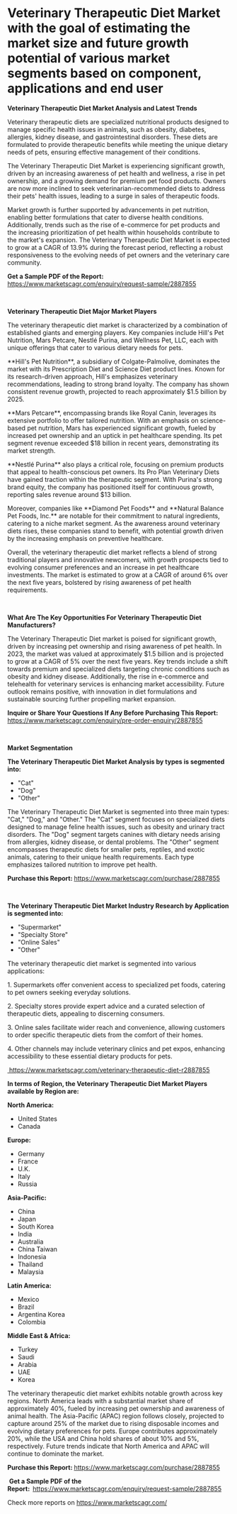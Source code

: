 <p><h1>Veterinary Therapeutic Diet Market with the goal of estimating the market size and future growth potential of various market segments based on component, applications and end user</h1></p><p><strong>Veterinary Therapeutic Diet Market Analysis and Latest Trends</strong></p>
<p><p>Veterinary therapeutic diets are specialized nutritional products designed to manage specific health issues in animals, such as obesity, diabetes, allergies, kidney disease, and gastrointestinal disorders. These diets are formulated to provide therapeutic benefits while meeting the unique dietary needs of pets, ensuring effective management of their conditions.</p><p>The Veterinary Therapeutic Diet Market is experiencing significant growth, driven by an increasing awareness of pet health and wellness, a rise in pet ownership, and a growing demand for premium pet food products. Owners are now more inclined to seek veterinarian-recommended diets to address their pets' health issues, leading to a surge in sales of therapeutic foods. </p><p>Market growth is further supported by advancements in pet nutrition, enabling better formulations that cater to diverse health conditions. Additionally, trends such as the rise of e-commerce for pet products and the increasing prioritization of pet health within households contribute to the market's expansion. The Veterinary Therapeutic Diet Market is expected to grow at a CAGR of 13.9% during the forecast period, reflecting a robust responsiveness to the evolving needs of pet owners and the veterinary care community.</p></p>
<p><strong>Get a Sample PDF of the Report:&nbsp;</strong> <a href="https://www.marketscagr.com/enquiry/request-sample/2887855?utm_campaign=2097&utm_medium=2&utm_source=Github&utm_content=ia&utm_term=14032025&utm_id=veterinary-therapeutic-diet">https://www.marketscagr.com/enquiry/request-sample/2887855</a></p>
<p>&nbsp;</p>
<p><strong>Veterinary Therapeutic Diet Major Market Players</strong></p>
<p><p>The veterinary therapeutic diet market is characterized by a combination of established giants and emerging players. Key companies include Hill's Pet Nutrition, Mars Petcare, Nestlé Purina, and Wellness Pet, LLC, each with unique offerings that cater to various dietary needs for pets.</p><p>**Hill's Pet Nutrition**, a subsidiary of Colgate-Palmolive, dominates the market with its Prescription Diet and Science Diet product lines. Known for its research-driven approach, Hill's emphasizes veterinary recommendations, leading to strong brand loyalty. The company has shown consistent revenue growth, projected to reach approximately $1.5 billion by 2025.</p><p>**Mars Petcare**, encompassing brands like Royal Canin, leverages its extensive portfolio to offer tailored nutrition. With an emphasis on science-based pet nutrition, Mars has experienced significant growth, fueled by increased pet ownership and an uptick in pet healthcare spending. Its pet segment revenue exceeded $18 billion in recent years, demonstrating its market strength.</p><p>**Nestlé Purina** also plays a critical role, focusing on premium products that appeal to health-conscious pet owners. Its Pro Plan Veterinary Diets have gained traction within the therapeutic segment. With Purina's strong brand equity, the company has positioned itself for continuous growth, reporting sales revenue around $13 billion.</p><p>Moreover, companies like **Diamond Pet Foods** and **Natural Balance Pet Foods, Inc.** are notable for their commitment to natural ingredients, catering to a niche market segment. As the awareness around veterinary diets rises, these companies stand to benefit, with potential growth driven by the increasing emphasis on preventive healthcare.</p><p>Overall, the veterinary therapeutic diet market reflects a blend of strong traditional players and innovative newcomers, with growth prospects tied to evolving consumer preferences and an increase in pet healthcare investments. The market is estimated to grow at a CAGR of around 6% over the next five years, bolstered by rising awareness of pet health requirements.</p></p>
<p>&nbsp;</p>
<p><strong>What Are The Key Opportunities For Veterinary Therapeutic Diet Manufacturers?</strong></p>
<p><p>The Veterinary Therapeutic Diet market is poised for significant growth, driven by increasing pet ownership and rising awareness of pet health. In 2023, the market was valued at approximately $1.5 billion and is projected to grow at a CAGR of 5% over the next five years. Key trends include a shift towards premium and specialized diets targeting chronic conditions such as obesity and kidney disease. Additionally, the rise in e-commerce and telehealth for veterinary services is enhancing market accessibility. Future outlook remains positive, with innovation in diet formulations and sustainable sourcing further propelling market expansion.</p></p>
<p><strong>Inquire or Share Your Questions If Any Before Purchasing This Report:</strong> <a href="https://www.marketscagr.com/enquiry/pre-order-enquiry/2887855?utm_campaign=2097&utm_medium=2&utm_source=Github&utm_content=ia&utm_term=14032025&utm_id=veterinary-therapeutic-diet">https://www.marketscagr.com/enquiry/pre-order-enquiry/2887855</a></p>
<p>&nbsp;</p>
<p><strong>Market Segmentation</strong></p>
<p><strong>The Veterinary Therapeutic Diet Market Analysis by types is segmented into:</strong></p>
<p><ul><li>"Cat"</li><li>"Dog"</li><li>"Other"</li></ul></p>
<p><p>The Veterinary Therapeutic Diet Market is segmented into three main types: "Cat," "Dog," and "Other." The "Cat" segment focuses on specialized diets designed to manage feline health issues, such as obesity and urinary tract disorders. The "Dog" segment targets canines with dietary needs arising from allergies, kidney disease, or dental problems. The "Other" segment encompasses therapeutic diets for smaller pets, reptiles, and exotic animals, catering to their unique health requirements. Each type emphasizes tailored nutrition to improve pet health.</p></p>
<p><strong>Purchase this Report:&nbsp;</strong><a href="https://www.marketscagr.com/purchase/2887855?utm_campaign=2097&utm_medium=2&utm_source=Github&utm_content=ia&utm_term=14032025&utm_id=veterinary-therapeutic-diet">https://www.marketscagr.com/purchase/2887855</a></p>
<p>&nbsp;</p>
<p><strong>The Veterinary Therapeutic Diet Market Industry Research by Application is segmented into:</strong></p>
<p><ul><li>"Supermarket"</li><li>"Specialty Store"</li><li>"Online Sales"</li><li>"Other"</li></ul></p>
<p><p>The veterinary therapeutic diet market is segmented into various applications: </p><p>1. Supermarkets offer convenient access to specialized pet foods, catering to pet owners seeking everyday solutions.</p><p>2. Specialty stores provide expert advice and a curated selection of therapeutic diets, appealing to discerning consumers. </p><p>3. Online sales facilitate wider reach and convenience, allowing customers to order specific therapeutic diets from the comfort of their homes. </p><p>4. Other channels may include veterinary clinics and pet expos, enhancing accessibility to these essential dietary products for pets.</p></p>
<p><a href="https://www.marketscagr.com/veterinary-therapeutic-diet-r2887855?utm_campaign=2097&utm_medium=2&utm_source=Github&utm_content=ia&utm_term=14032025&utm_id=veterinary-therapeutic-diet">&nbsp;https://www.marketscagr.com/veterinary-therapeutic-diet-r2887855</a></p>
<p><strong>In terms of Region, the Veterinary Therapeutic Diet Market Players available by Region are:</strong></p>
<p>
    <p> <strong> North America: </strong>
        <ul>
            <li>United States</li>
            <li>Canada</li>
        </ul>
        </p> 
    <p> <strong> Europe: </strong>
        <ul>
            <li>Germany</li>
            <li>France</li>
            <li>U.K.</li>
            <li>Italy</li>
            <li>Russia</li>
        </ul>
        </p> 
    <p> <strong> Asia-Pacific: </strong>
        <ul>
            <li>China</li>
            <li>Japan</li>
            <li>South Korea</li>
            <li>India</li>
            <li>Australia</li>
            <li>China Taiwan</li>
            <li>Indonesia</li>
            <li>Thailand</li>
            <li>Malaysia</li>
        </ul>
        </p> 
    <p> <strong> Latin America: </strong>
        <ul>
            <li>Mexico</li>
            <li>Brazil</li>
            <li>Argentina Korea</li>
            <li>Colombia</li>
        </ul>
        </p> 
    <p> <strong> Middle East & Africa: </strong>
        <ul>
            <li>Turkey</li>
            <li>Saudi</li>
            <li>Arabia</li>
            <li>UAE</li>
            <li>Korea</li>
        </ul>
    </p>
    </p>
<p><p>The veterinary therapeutic diet market exhibits notable growth across key regions. North America leads with a substantial market share of approximately 40%, fueled by increasing pet ownership and awareness of animal health. The Asia-Pacific (APAC) region follows closely, projected to capture around 25% of the market due to rising disposable incomes and evolving dietary preferences for pets. Europe contributes approximately 20%, while the USA and China hold shares of about 10% and 5%, respectively. Future trends indicate that North America and APAC will continue to dominate the market.</p></p>
<p><strong>Purchase this Report: </strong><a href="https://www.marketscagr.com/purchase/2887855?utm_campaign=2097&utm_medium=2&utm_source=Github&utm_content=ia&utm_term=14032025&utm_id=veterinary-therapeutic-diet">https://www.marketscagr.com/purchase/2887855</a></p>
<p>&nbsp;<strong>Get a Sample PDF of the Report:&nbsp;&nbsp;</strong><a href="https://www.marketscagr.com/enquiry/request-sample/2887855?utm_campaign=2097&utm_medium=2&utm_source=Github&utm_content=ia&utm_term=14032025&utm_id=veterinary-therapeutic-diet">https://www.marketscagr.com/enquiry/request-sample/2887855</a></p>
<p><strong></strong></p>
<p>Check more reports on <a href="https://www.marketscagr.com/?utm_campaign=2097&utm_medium=2&utm_source=Github&utm_content=ia&utm_term=14032025&utm_id=veterinary-therapeutic-diet">https://www.marketscagr.com/</a></p>